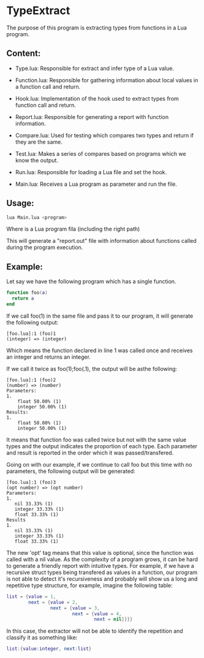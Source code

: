 # TypeExtract

The purpose of this program is extracting types from functions in a Lua program.

## Content:

* Type.lua: Responsible for extract and infer type of a Lua value.

* Function.lua: Responsible for gathering information about local values in a function call and return.

* Hook.lua: Implementation of the hook used to extract types from function call and return.

* Report.lua: Responsible for generating a report with function information.

* Compare.lua: Used for testing which compares two types and return if they are the same.

* Test.lua: Makes a series of compares based on programs which we know the output.

* Run.lua: Responsible for loading a Lua file and set the hook.

* Main.lua: Receives a Lua program as parameter and run the file.

## Usage:

```bash
lua Main.lua <program>
```

Where <program> is a Lua program fila (including the right path)
  
This will generate a "report.out" file with information about functions called during the program execution.

## Example:

Let say we have the following program which has a single function.
  
```lua
function foo(a)
  return a
end
```

If we call foo(1) in the same file and pass it to our program, it will generate the following output:
  
```
[foo.lua]:1 (foo)1
(integer) => (integer)
```

Which means the function declared in line 1 was called once and receives an integer and returns an integer.
  
If we call it twice as foo(1);foo(.1), the output will be asthe following:
  
```
[foo.lua]:1 (foo)2
(number) => (number)
Parameters:
1.
    float 50.00% (1)
    integer 50.00% (1)
Results:
1.
    float 50.00% (1)
    integer 50.00% (1)
```

It means that function foo was called twice but not with the same value types and the output indicates the proportion of each type. Each parameter and result is reported in the order which it was passed/transfered.

Going on with our example, if we continue to call foo but this time with no parameters, the following output will be generated:
  
 ```
[foo.lua]:1 (foo)3
(opt number) => (opt number)
Parameters:
1.
    nil 33.33% (1)
    integer 33.33% (1)
    float 33.33% (1)
Results
1.
    nil 33.33% (1)
    integer 33.33% (1)
    float 33.33% (1)
```

The new 'opt' tag means that this value is optional, since the function was called with a nil value. As the complexity of a program grows, it can be hard to generate a friendly report with intuitive types. For example, if we have a recursive struct types being transfered as values in a function, our program is not able to detect it's recursiveness and probably will show us a long and repetitive type structure, for example, imagine the following table:
  
  ```lua
  list = {value = 1,
          next = {value = 2,
                  next = {value = 3,
                          next = {value = 4,
                                  next = nil}}}}
```

In this case, the extractor will not be able to identify the repetition
and classify it as something like:

```lua
list:{value:integer, next:list} 
```


